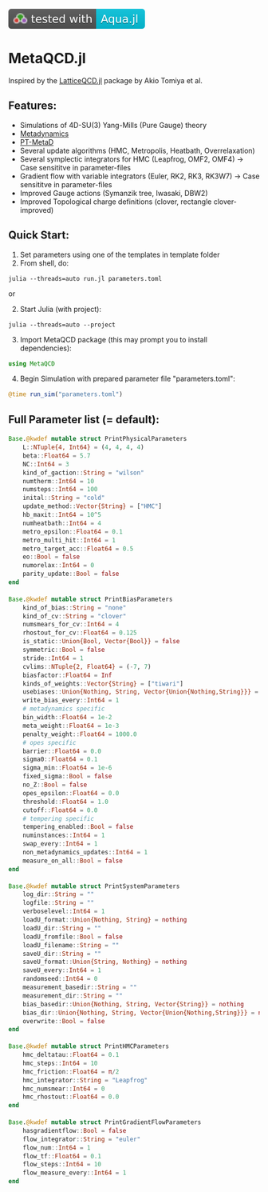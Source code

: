 [![Aqua QA](https://raw.githubusercontent.com/JuliaTesting/Aqua.jl/master/badge.svg)](https://github.com/JuliaTesting/Aqua.jl)

# MetaQCD.jl

Inspired by the [LatticeQCD.jl](https://github.com/akio-tomiya/LatticeQCD.jl/tree/master) package by Akio Tomiya et al.

## Features:
- Simulations of 4D-SU(3) Yang-Mills (Pure Gauge) theory
- [Metadynamics](https://www.researchgate.net/publication/224908601_Metadynamics_A_method_to_simulate_rare_events_and_reconstruct_the_free_energy_in_biophysics_chemistry_and_material_science)
- [PT-MetaD](https://arxiv.org/abs/2307.04742)
- Several update algorithms (HMC, Metropolis, Heatbath, Overrelaxation)
- Several symplectic integrators for HMC (Leapfrog, OMF2, OMF4) -> Case sensititve in parameter-files
- Gradient flow with variable integrators (Euler, RK2, RK3, RK3W7) -> Case sensititve in parameter-files
- Improved Gauge actions (Symanzik tree, Iwasaki, DBW2)
- Improved Topological charge definitions (clover, rectangle clover-improved)

## Quick Start:
1. Set parameters using one of the templates in template folder
2. From shell, do:
```
julia --threads=auto run.jl parameters.toml
```

or

2. Start Julia (with project):
```
julia --threads=auto --project
```
3. Import MetaQCD package (this may prompt you to install dependencies):
``` julia
using MetaQCD
```
4. Begin Simulation with prepared parameter file "parameters.toml":
``` julia
@time run_sim("parameters.toml")
```
## Full Parameter list (= default):
```julia
Base.@kwdef mutable struct PrintPhysicalParameters
    L::NTuple{4, Int64} = (4, 4, 4, 4)
    beta::Float64 = 5.7
    NC::Int64 = 3
    kind_of_gaction::String = "wilson"
    numtherm::Int64 = 10
    numsteps::Int64 = 100
    inital::String = "cold"
    update_method::Vector{String} = ["HMC"]
    hb_maxit::Int64 = 10^5
    numheatbath::Int64 = 4
    metro_epsilon::Float64 = 0.1
    metro_multi_hit::Int64 = 1
    metro_target_acc::Float64 = 0.5
    eo::Bool = false
    numorelax::Int64 = 0
    parity_update::Bool = false
end

Base.@kwdef mutable struct PrintBiasParameters
    kind_of_bias::String = "none"
    kind_of_cv::String = "clover"
    numsmears_for_cv::Int64 = 4
    rhostout_for_cv::Float64 = 0.125
    is_static::Union{Bool, Vector{Bool}} = false
    symmetric::Bool = false
    stride::Int64 = 1
    cvlims::NTuple{2, Float64} = (-7, 7)
    biasfactor::Float64 = Inf
    kinds_of_weights::Vector{String} = ["tiwari"]
    usebiases::Union{Nothing, String, Vector{Union{Nothing,String}}} = nothing
    write_bias_every::Int64 = 1
    # metadynamics specific
    bin_width::Float64 = 1e-2
    meta_weight::Float64 = 1e-3
    penalty_weight::Float64 = 1000.0
    # opes specific
    barrier::Float64 = 0.0
    sigma0::Float64 = 0.1
    sigma_min::Float64 = 1e-6
    fixed_sigma::Bool = false
    no_Z::Bool = false
    opes_epsilon::Float64 = 0.0
    threshold::Float64 = 1.0
    cutoff::Float64 = 0.0
    # tempering specific
    tempering_enabled::Bool = false
    numinstances::Int64 = 1
    swap_every::Int64 = 1
    non_metadynamics_updates::Int64 = 1
    measure_on_all::Bool = false
end

Base.@kwdef mutable struct PrintSystemParameters
    log_dir::String = ""
    logfile::String = ""
    verboselevel::Int64 = 1
    loadU_format::Union{Nothing, String} = nothing
    loadU_dir::String = ""
    loadU_fromfile::Bool = false
    loadU_filename::String = ""
    saveU_dir::String = ""
    saveU_format::Union{String, Nothing} = nothing
    saveU_every::Int64 = 1
    randomseed::Int64 = 0
    measurement_basedir::String = ""
    measurement_dir::String = ""
    bias_basedir::Union{Nothing, String, Vector{String}} = nothing
    bias_dir::Union{Nothing, String, Vector{Union{Nothing,String}}} = nothing
    overwrite::Bool = false
end

Base.@kwdef mutable struct PrintHMCParameters
    hmc_deltatau::Float64 = 0.1
    hmc_steps::Int64 = 10
    hmc_friction::Float64 = π/2
    hmc_integrator::String = "Leapfrog"
    hmc_numsmear::Int64 = 0
    hmc_rhostout::Float64 = 0.0
end

Base.@kwdef mutable struct PrintGradientFlowParameters
    hasgradientflow::Bool = false
    flow_integrator::String = "euler"
    flow_num::Int64 = 1
    flow_tf::Float64 = 0.1
    flow_steps::Int64 = 10
    flow_measure_every::Int64 = 1
end
```
